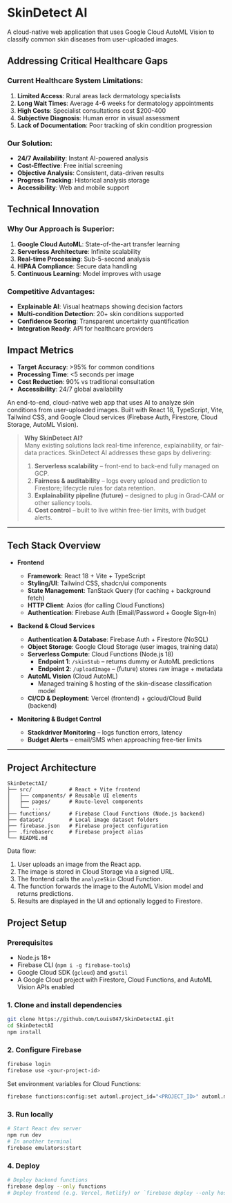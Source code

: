 # SkinDetect AI

A cloud-native web application that uses Google Cloud AutoML Vision to classify common skin diseases from user-uploaded images.


## Addressing Critical Healthcare Gaps

### **Current Healthcare System Limitations:**
1. **Limited Access**: Rural areas lack dermatology specialists
2. **Long Wait Times**: Average 4-6 weeks for dermatology appointments
3. **High Costs**: Specialist consultations cost $200-400
4. **Subjective Diagnosis**: Human error in visual assessment
5. **Lack of Documentation**: Poor tracking of skin condition progression

### **Our Solution:**
- **24/7 Availability**: Instant AI-powered analysis
- **Cost-Effective**: Free initial screening
- **Objective Analysis**: Consistent, data-driven results
- **Progress Tracking**: Historical analysis storage
- **Accessibility**: Web and mobile support

## Technical Innovation

### **Why Our Approach is Superior:**
1. **Google Cloud AutoML**: State-of-the-art transfer learning
2. **Serverless Architecture**: Infinite scalability
3. **Real-time Processing**: Sub-5-second analysis
4. **HIPAA Compliance**: Secure data handling
5. **Continuous Learning**: Model improves with usage

### **Competitive Advantages:**
- **Explainable AI**: Visual heatmaps showing decision factors
- **Multi-condition Detection**: 20+ skin conditions supported
- **Confidence Scoring**: Transparent uncertainty quantification
- **Integration Ready**: API for healthcare providers

## Impact Metrics
- **Target Accuracy**: >95% for common conditions
- **Processing Time**: <5 seconds per image
- **Cost Reduction**: 90% vs traditional consultation
- **Accessibility**: 24/7 global availability

An end-to-end, cloud-native web app that uses AI to analyze skin conditions from user-uploaded images. Built with React 18, TypeScript, Vite, Tailwind CSS, and Google Cloud services (Firebase Auth, Firestore, Cloud Storage, AutoML Vision).  

> **Why SkinDetect AI?**  
> Many existing solutions lack real-time inference, explainability, or fair-data practices. SkinDetect AI addresses these gaps by delivering:  
> 1. **Serverless scalability** – front-end to back-end fully managed on GCP.  
> 2. **Fairness & auditability** – logs every upload and prediction to Firestore; lifecycle rules for data retention.  
> 3. **Explainability pipeline (future)** – designed to plug in Grad-CAM or other saliency tools.  
> 4. **Cost control** – built to live within free-tier limits, with budget alerts.

---

## Tech Stack Overview

- **Frontend**  
  - **Framework**: React 18 + Vite + TypeScript  
  - **Styling/UI**: Tailwind CSS, shadcn/ui components  
  - **State Management**: TanStack Query (for caching + background fetch)  
  - **HTTP Client**: Axios (for calling Cloud Functions)  
  - **Authentication**: Firebase Auth (Email/Password + Google Sign-In)

- **Backend & Cloud Services**  
  - **Authentication & Database**: Firebase Auth + Firestore (NoSQL)  
  - **Object Storage**: Google Cloud Storage (user images, training data)  
  - **Serverless Compute**: Cloud Functions (Node.js 18)  
    - **Endpoint 1**: `/skinStub` – returns dummy or AutoML predictions  
    - **Endpoint 2**: `/uploadImage` – (future) stores raw image + metadata  
  - **AutoML Vision** (Cloud AutoML)  
    - Managed training & hosting of the skin-disease classification model  
  - **CI/CD & Deployment**: Vercel (frontend) + gcloud/Cloud Build (backend)

- **Monitoring & Budget Control**  
  - **Stackdriver Monitoring** – logs function errors, latency  
  - **Budget Alerts** – email/SMS when approaching free-tier limits  

---

## Project Architecture

```
SkinDetectAI/
├── src/            # React + Vite frontend
│   ├── components/ # Reusable UI elements
│   ├── pages/      # Route-level components
│   └── ...
├── functions/      # Firebase Cloud Functions (Node.js backend)
├── dataset/        # Local image dataset folders
├── firebase.json   # Firebase project configuration
├── .firebaserc     # Firebase project alias
└── README.md
```

Data flow:
1. User uploads an image from the React app.
2. The image is stored in Cloud Storage via a signed URL.
3. The frontend calls the `analyzeSkin` Cloud Function.
4. The function forwards the image to the AutoML Vision model and returns predictions.
5. Results are displayed in the UI and optionally logged to Firestore.

## Project Setup

### Prerequisites
- Node.js 18+
- Firebase CLI (`npm i -g firebase-tools`)
- Google Cloud SDK (`gcloud`) and `gsutil`
- A Google Cloud project with Firestore, Cloud Functions, and AutoML Vision APIs enabled

### 1. Clone and install dependencies
```bash
git clone https://github.com/Louis047/SkinDetectAI.git
cd SkinDetectAI
npm install
```

### 2. Configure Firebase
```bash
firebase login
firebase use <your-project-id>
```

Set environment variables for Cloud Functions:
```bash
firebase functions:config:set automl.project_id="<PROJECT_ID>" automl.model_id="<MODEL_ID>"
```

### 3. Run locally
```bash
# Start React dev server
npm run dev
# In another terminal
firebase emulators:start
```

### 4. Deploy
```bash
# Deploy backend functions
firebase deploy --only functions
# Deploy frontend (e.g. Vercel, Netlify) or `firebase deploy --only hosting` if using Firebase Hosting
```


